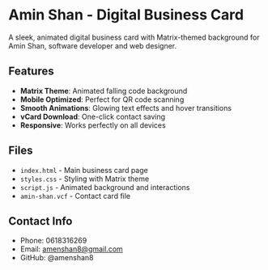 # Amin Shan - Digital Business Card

A sleek, animated digital business card with Matrix-themed background for Amin Shan, software developer and web designer.

## Features
- **Matrix Theme**: Animated falling code background
- **Mobile Optimized**: Perfect for QR code scanning
- **Smooth Animations**: Glowing text effects and hover transitions
- **vCard Download**: One-click contact saving
- **Responsive**: Works perfectly on all devices

## Files
- `index.html` - Main business card page
- `styles.css` - Styling with Matrix theme
- `script.js` - Animated background and interactions
- `amin-shan.vcf` - Contact card file

## Contact Info
- Phone: 0618316269
- Email: amenshan8@gmail.com
- GitHub: @amenshan8

